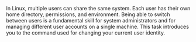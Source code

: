In Linux, multiple users can share the same system. Each user has their own home directory, permissions, and environment. Being able to switch between users is a fundamental skill for system administrators and for managing different user accounts on a single machine. This task introduces you to the command used for changing your current user identity.
